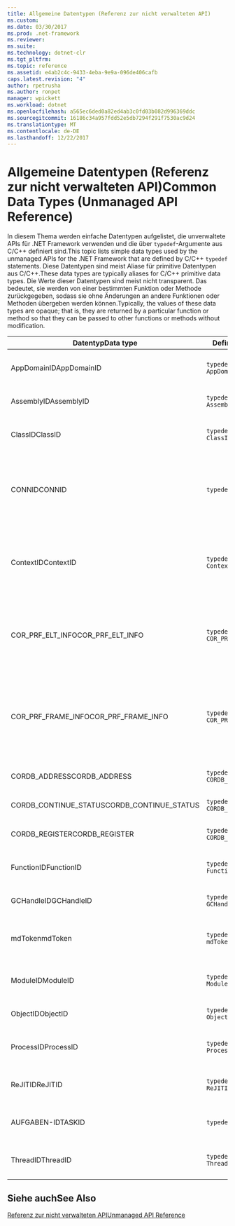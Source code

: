 ```yaml
---
title: Allgemeine Datentypen (Referenz zur nicht verwalteten API)
ms.custom: 
ms.date: 03/30/2017
ms.prod: .net-framework
ms.reviewer: 
ms.suite: 
ms.technology: dotnet-clr
ms.tgt_pltfrm: 
ms.topic: reference
ms.assetid: e4ab2c4c-9433-4eba-9e9a-096de406cafb
caps.latest.revision: "4"
author: rpetrusha
ms.author: ronpet
manager: wpickett
ms.workload: dotnet
ms.openlocfilehash: a565ec6ded0a82ed4ab3c0fd03b082d996369ddc
ms.sourcegitcommit: 16186c34a957fdd52e5db7294f291f7530ac9d24
ms.translationtype: MT
ms.contentlocale: de-DE
ms.lasthandoff: 12/22/2017
---
```

# <a name="common-data-types-unmanaged-api-reference"></a><span data-ttu-id="3acdb-102">Allgemeine Datentypen (Referenz zur nicht verwalteten API)</span><span class="sxs-lookup"><span data-stu-id="3acdb-102">Common Data Types (Unmanaged API Reference)</span></span>
<span data-ttu-id="3acdb-103">In diesem Thema werden einfache Datentypen aufgelistet, die unverwaltete APIs für .NET Framework verwenden und die über `typedef`-Argumente aus C/C++ definiert sind.</span><span class="sxs-lookup"><span data-stu-id="3acdb-103">This topic lists simple data types used by the unmanaged APIs for the .NET Framework that are defined by C/C++ `typedef` statements.</span></span> <span data-ttu-id="3acdb-104">Diese Datentypen sind meist Aliase für primitive Datentypen aus C/C++.</span><span class="sxs-lookup"><span data-stu-id="3acdb-104">These data types are typically aliases for C/C++ primitive data types.</span></span> <span data-ttu-id="3acdb-105">Die Werte dieser Datentypen sind meist nicht transparent. Das bedeutet, sie werden von einer bestimmten Funktion oder Methode zurückgegeben, sodass sie ohne Änderungen an andere Funktionen oder Methoden übergeben werden können.</span><span class="sxs-lookup"><span data-stu-id="3acdb-105">Typically, the values of these data types are opaque; that is, they are returned by a particular function or method so that they can be passed to other functions or methods without modification.</span></span>  
  
|<span data-ttu-id="3acdb-106">Datentyp</span><span class="sxs-lookup"><span data-stu-id="3acdb-106">Data type</span></span>|<span data-ttu-id="3acdb-107">Definition</span><span class="sxs-lookup"><span data-stu-id="3acdb-107">Definition</span></span>|<span data-ttu-id="3acdb-108">Definiert in</span><span class="sxs-lookup"><span data-stu-id="3acdb-108">Defined in</span></span>|<span data-ttu-id="3acdb-109">Beschreibung</span><span class="sxs-lookup"><span data-stu-id="3acdb-109">Description</span></span>|  
|---------------|----------------|----------------|-----------------|  
|<span data-ttu-id="3acdb-110">AppDomainID</span><span class="sxs-lookup"><span data-stu-id="3acdb-110">AppDomainID</span></span>|`typedef UINT_PTR AppDomainID;`|<span data-ttu-id="3acdb-111">corprof.h</span><span class="sxs-lookup"><span data-stu-id="3acdb-111">corprof.h</span></span>|<span data-ttu-id="3acdb-112">Der Bezeichner einer Anwendungsdomäne.</span><span class="sxs-lookup"><span data-stu-id="3acdb-112">The identifier of an application domain.</span></span>|  
|<span data-ttu-id="3acdb-113">AssemblyID</span><span class="sxs-lookup"><span data-stu-id="3acdb-113">AssemblyID</span></span>|`typedef UINT_PTR AssemblyID;`|<span data-ttu-id="3acdb-114">corprof.h</span><span class="sxs-lookup"><span data-stu-id="3acdb-114">corprof.h</span></span>|<span data-ttu-id="3acdb-115">Der Bezeichner einer Assembly.</span><span class="sxs-lookup"><span data-stu-id="3acdb-115">The identifier of an assembly.</span></span>|  
|<span data-ttu-id="3acdb-116">ClassID</span><span class="sxs-lookup"><span data-stu-id="3acdb-116">ClassID</span></span>|`typedef UINT_PTR ClassID;`|<span data-ttu-id="3acdb-117">corprof.h</span><span class="sxs-lookup"><span data-stu-id="3acdb-117">corprof.h</span></span>|<span data-ttu-id="3acdb-118">Der Bezeichner einer verwalteten Klasse.</span><span class="sxs-lookup"><span data-stu-id="3acdb-118">The identifier of a managed class.</span></span>|  
|<span data-ttu-id="3acdb-119">CONNID</span><span class="sxs-lookup"><span data-stu-id="3acdb-119">CONNID</span></span>|`typedef DWORD CONNID;`|<span data-ttu-id="3acdb-120">cordebug.h, mscoree.h</span><span class="sxs-lookup"><span data-stu-id="3acdb-120">cordebug.h, mscoree.h</span></span>|<span data-ttu-id="3acdb-121">Die Verbindungs-ID eines Threads ist mit einer Instanz von Microsoft SQL Server verbunden.</span><span class="sxs-lookup"><span data-stu-id="3acdb-121">The connection identifier for a thread that is connected to an instance of Microsoft SQL Server.</span></span>|  
|<span data-ttu-id="3acdb-122">ContextID</span><span class="sxs-lookup"><span data-stu-id="3acdb-122">ContextID</span></span>|`typedef UINT_PTR ContextID;`|<span data-ttu-id="3acdb-123">corprof.h</span><span class="sxs-lookup"><span data-stu-id="3acdb-123">corprof.h</span></span>|<span data-ttu-id="3acdb-124">Der Bezeichner des Kontexts, der mit einem bestimmten verwalteten Thread verknüpft ist.</span><span class="sxs-lookup"><span data-stu-id="3acdb-124">The identifier of the context associated with a particular managed thread.</span></span>|  
|<span data-ttu-id="3acdb-125">COR_PRF_ELT_INFO</span><span class="sxs-lookup"><span data-stu-id="3acdb-125">COR_PRF_ELT_INFO</span></span>|`typedef UINT_PTR COR_PRF_ELT_INFO;`|<span data-ttu-id="3acdb-126">corprof.h</span><span class="sxs-lookup"><span data-stu-id="3acdb-126">corprof.h</span></span>|<span data-ttu-id="3acdb-127">Ein nicht transparenter Handle, der Informationen über einen bestimmten Stapelrahmen repräsentiert.</span><span class="sxs-lookup"><span data-stu-id="3acdb-127">An opaque handle that represents information about a particular stack frame.</span></span>|  
|<span data-ttu-id="3acdb-128">COR_PRF_FRAME_INFO</span><span class="sxs-lookup"><span data-stu-id="3acdb-128">COR_PRF_FRAME_INFO</span></span>|`typedef UINT_PTR COR_PRF_FRAME_INFO;`|<span data-ttu-id="3acdb-129">corprof.h</span><span class="sxs-lookup"><span data-stu-id="3acdb-129">corprof.h</span></span>|<span data-ttu-id="3acdb-130">Ein nicht transparenter Handle, der auf einen Stapelrahmen zeigt.</span><span class="sxs-lookup"><span data-stu-id="3acdb-130">An opaque handle that points to a stack frame.</span></span> <span data-ttu-id="3acdb-131">Er ist nur gültig während des Rückrufs, an den er übergeben wird.</span><span class="sxs-lookup"><span data-stu-id="3acdb-131">It is valid only during the callback to which it is passed.</span></span>|  
|<span data-ttu-id="3acdb-132">CORDB_ADDRESS</span><span class="sxs-lookup"><span data-stu-id="3acdb-132">CORDB_ADDRESS</span></span>|`typedef ULONG64 CORDB_ADDRESS;`|<span data-ttu-id="3acdb-133">cordebug.h</span><span class="sxs-lookup"><span data-stu-id="3acdb-133">cordebug.h</span></span>|<span data-ttu-id="3acdb-134">Eine Adresse im Speicher.</span><span class="sxs-lookup"><span data-stu-id="3acdb-134">An address in memory.</span></span>|  
|<span data-ttu-id="3acdb-135">CORDB_CONTINUE_STATUS</span><span class="sxs-lookup"><span data-stu-id="3acdb-135">CORDB_CONTINUE_STATUS</span></span>|`typedef DWORD CORDB_CONTINUE_STATUS;`|<span data-ttu-id="3acdb-136">cordebug.h</span><span class="sxs-lookup"><span data-stu-id="3acdb-136">cordebug.h</span></span>|<span data-ttu-id="3acdb-137">Der Status der Fortsetzung.</span><span class="sxs-lookup"><span data-stu-id="3acdb-137">The continuation status.</span></span>|  
|<span data-ttu-id="3acdb-138">CORDB_REGISTER</span><span class="sxs-lookup"><span data-stu-id="3acdb-138">CORDB_REGISTER</span></span>|`typedef ULONG64 CORDB_REGISTER;`|<span data-ttu-id="3acdb-139">cordebug.h</span><span class="sxs-lookup"><span data-stu-id="3acdb-139">cordebug.h</span></span>|<span data-ttu-id="3acdb-140">Der Wert eines CPU-Registers.</span><span class="sxs-lookup"><span data-stu-id="3acdb-140">The value of a CPU register.</span></span>|  
|<span data-ttu-id="3acdb-141">FunctionID</span><span class="sxs-lookup"><span data-stu-id="3acdb-141">FunctionID</span></span>|`typedef UINT_PTR FunctionID;`|<span data-ttu-id="3acdb-142">corprof.h</span><span class="sxs-lookup"><span data-stu-id="3acdb-142">corprof.h</span></span>|<span data-ttu-id="3acdb-143">Der Bezeichner einer Funktion oder Methode.</span><span class="sxs-lookup"><span data-stu-id="3acdb-143">The identifier of a function or method.</span></span>|  
|<span data-ttu-id="3acdb-144">GCHandleID</span><span class="sxs-lookup"><span data-stu-id="3acdb-144">GCHandleID</span></span>|`typedef UINT_PTR GCHandleID;`|<span data-ttu-id="3acdb-145">corprof.h</span><span class="sxs-lookup"><span data-stu-id="3acdb-145">corprof.h</span></span>|<span data-ttu-id="3acdb-146">Ein Garbage Collection-Handle.</span><span class="sxs-lookup"><span data-stu-id="3acdb-146">A garbage collection handle.</span></span>|  
|<span data-ttu-id="3acdb-147">mdToken</span><span class="sxs-lookup"><span data-stu-id="3acdb-147">mdToken</span></span>|`typedef UINT32 mdToken;`|<span data-ttu-id="3acdb-148">corprof.h</span><span class="sxs-lookup"><span data-stu-id="3acdb-148">corprof.h</span></span>|<span data-ttu-id="3acdb-149">Ein Metadatentoken (eine Zeile in einer Metadatentabelle).</span><span class="sxs-lookup"><span data-stu-id="3acdb-149">A   metadata token (a row in a metadata table).</span></span>|  
|<span data-ttu-id="3acdb-150">ModuleID</span><span class="sxs-lookup"><span data-stu-id="3acdb-150">ModuleID</span></span>|`typedef UINT_PTR ModuleID;`|<span data-ttu-id="3acdb-151">corprof.h</span><span class="sxs-lookup"><span data-stu-id="3acdb-151">corprof.h</span></span>|<span data-ttu-id="3acdb-152">Der Bezeichner eines Assemblymoduls.</span><span class="sxs-lookup"><span data-stu-id="3acdb-152">The identifier of an assembly module.</span></span>|  
|<span data-ttu-id="3acdb-153">ObjectID</span><span class="sxs-lookup"><span data-stu-id="3acdb-153">ObjectID</span></span>|`typedef UINT_PTR ObjectID;`|<span data-ttu-id="3acdb-154">corprof.h</span><span class="sxs-lookup"><span data-stu-id="3acdb-154">corprof.h</span></span>|<span data-ttu-id="3acdb-155">Der Bezeichner eines Objekts.</span><span class="sxs-lookup"><span data-stu-id="3acdb-155">The identifier of an object.</span></span>|  
|<span data-ttu-id="3acdb-156">ProcessID</span><span class="sxs-lookup"><span data-stu-id="3acdb-156">ProcessID</span></span>|`typedef UINT_PTR ProcessID;`|<span data-ttu-id="3acdb-157">corprof.h</span><span class="sxs-lookup"><span data-stu-id="3acdb-157">corprof.h</span></span>|<span data-ttu-id="3acdb-158">Der Bezeichner eines verwalteten Prozesses.</span><span class="sxs-lookup"><span data-stu-id="3acdb-158">The identifier of a managed process.</span></span>|  
|<span data-ttu-id="3acdb-159">ReJITID</span><span class="sxs-lookup"><span data-stu-id="3acdb-159">ReJITID</span></span>|`typedef UINT_PTR ReJITID;`|<span data-ttu-id="3acdb-160">corprof.h</span><span class="sxs-lookup"><span data-stu-id="3acdb-160">corprof.h</span></span>|<span data-ttu-id="3acdb-161">Der Bezeichner einer mit JIT kompilierten Funktion.</span><span class="sxs-lookup"><span data-stu-id="3acdb-161">The identifier of a jitted function.</span></span>|  
|<span data-ttu-id="3acdb-162">AUFGABEN-ID</span><span class="sxs-lookup"><span data-stu-id="3acdb-162">TASKID</span></span>|`typedef UINT64 TASKID;`|<span data-ttu-id="3acdb-163">cordebug.h, mscoree.h</span><span class="sxs-lookup"><span data-stu-id="3acdb-163">cordebug.h, mscoree.h</span></span>|<span data-ttu-id="3acdb-164">Der Bezeichner des ein [ICLRTask](../../../docs/framework/unmanaged-api/hosting/iclrtask-interface.md) Instanz.</span><span class="sxs-lookup"><span data-stu-id="3acdb-164">The identifier of an [ICLRTask](../../../docs/framework/unmanaged-api/hosting/iclrtask-interface.md) instance.</span></span>|  
|<span data-ttu-id="3acdb-165">ThreadID</span><span class="sxs-lookup"><span data-stu-id="3acdb-165">ThreadID</span></span>|`typedef UINT_PTR ThreadID;`|<span data-ttu-id="3acdb-166">corprof.h</span><span class="sxs-lookup"><span data-stu-id="3acdb-166">corprof.h</span></span>|<span data-ttu-id="3acdb-167">Der Bezeichner eines verwalteten Threads.</span><span class="sxs-lookup"><span data-stu-id="3acdb-167">The identifier of a managed thread.</span></span>|  
  
## <a name="see-also"></a><span data-ttu-id="3acdb-168">Siehe auch</span><span class="sxs-lookup"><span data-stu-id="3acdb-168">See Also</span></span>  
 [<span data-ttu-id="3acdb-169">Referenz zur nicht verwalteten API</span><span class="sxs-lookup"><span data-stu-id="3acdb-169">Unmanaged API Reference</span></span>](../../../docs/framework/unmanaged-api/index.md)
